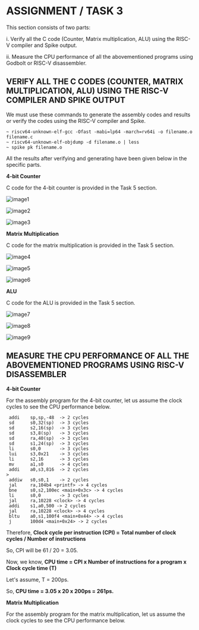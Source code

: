 # ASSIGNMENT / TASK 3 #

This section consists of two parts:

i. Verify all the C code (Counter, Matrix multiplication, ALU) using the RISC-V compiler and Spike output.

ii. Measure the CPU performance of all the abovementioned programs using Godbolt or RISC-V disassembler.

## VERIFY ALL THE C CODES (COUNTER, MATRIX MULTIPLICATION, ALU) USING THE RISC-V COMPILER AND SPIKE OUTPUT ##

We must use these commands to generate the assembly codes and results or verify the codes using the RISC-V compiler and Spike.
```
~ riscv64-unknown-elf-gcc -Ofast -mabi=lp64 -march=rv64i -o filename.o filename.c
~ riscv64-unknown-elf-objdump -d filename.o | less
~ spike pk filename.o
```
All the results after verifying and generating have been given below in the specific parts.

**4-bit Counter**

 C code for the 4-bit counter is provided in the Task 5 section. 

![image1](/week2/task5/RISCV_commands_counter.png)

![image2](/week2/task5/counter_assembly.png)

![image3](/week2/task5/spike_output_counter.png)


**Matrix Multiplication**

 C code for the matrix multiplication is provided in the Task 5 section. 

![image4](/week2/task5/RISCV_commands_matmul.png)

![image5](/week2/task5/matmul_assembly.png)

![image6](/week2/task5/spike_output_matmul.png)

**ALU**

 C code for the ALU is provided in the Task 5 section. 

![image7](/week2/task5/RISCV_commands_ALU.png)

![image8](/week2/task5/ALU_assembly.png)

![image9](/week2/task5/spike_output_ALU.png)

## MEASURE THE CPU PERFORMANCE OF ALL THE ABOVEMENTIONED PROGRAMS USING RISC-V DISASSEMBLER ##

**4-bit Counter**

For the assembly program for the 4-bit counter, let us assume the clock cycles to see the CPU performance below.
```
 addi    sp,sp,-48  -> 2 cycles
 sd      s0,32(sp)  -> 3 cycles
 sd      s2,16(sp)  -> 3 cycles
 sd      s3,8(sp)   -> 3 cycles
 sd      ra,40(sp)  -> 3 cycles
 sd      s1,24(sp)  -> 3 cycles
 li      s0,0       -> 3 cycles
 lui     s3,0x21    -> 3 cycles
 li      s2,16      -> 3 cycles
 mv      a1,s0      -> 4 cycles
 addi    a0,s3,816  -> 2 cycles
>
 addiw   s0,s0,1    -> 2 cycles
 jal     ra,104b4 <printf> -> 4 cycles
 bne     s0,s2,100ec <main+0x3c> -> 4 cycles
 li      s0,0       -> 3 cycles
 jal     ra,10228 <clock> -> 4 cycles
 addi    s1,a0,500 -> 2 cycles
 jal     ra,10228 <clock> -> 4 cycles
 bltu    a0,s1,100f4 <main+0x44> -> 4 cycles
 j       100d4 <main+0x24> -> 2 cycles
```
Therefore, 
**Clock cycle per instruction (CPI) = Total number of clock cycles / Number of instructions**

So, CPI will be 61 / 20 = 3.05.

Now, we know, **CPU time = CPI x Number of instructions for a program x Clock cycle time (T)**

Let's assume, T = 200ps.

So, **CPU time = 3.05 x 20 x 200ps = 261ps.**

**Matrix Multiplication**

For the assembly program for the matrix multiplication, let us assume the clock cycles to see the CPU performance below.

